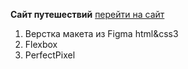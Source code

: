 **Сайт путешествий** [перейти на сайт](https://prilipar.github.io/airasia/)
1. Верстка макета из Figma html&css3
1. Flexbox
1. PerfectPixel 

